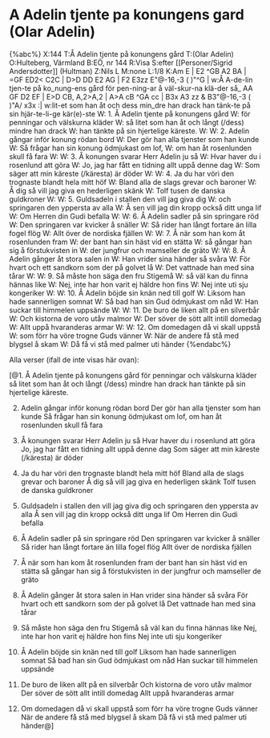 # A Adelin tjente pa konungens gard (Olar Adelin)

{%abc%}
X:144
T:Å Adelin tjente på konungens gård
T:(Olar Adelin)
O:Hulteberg, Värmland
B:EÖ, nr 144
R:Visa
S:efter [[Personer/Sigrid Andersdotter]] (Hultman)
Z:Nils L
M:none
L:1/8
K:Am
E | E2 ^GB A2 BA | =GF ED2< C2C | D>D DD E2 AG | F2 E3zz E"@-16,-3 (      )"^G |
w:Å A-de-lin tjen-te på ko_nung-ens gård för pen-ning-ar å väl-skur-na klä-der så_ 
AA GF D2 EF | E>D CB, A,2>A,2 | A>A cB ^GA cc | B3x A3 zz & B3"@-16,-3 (      )"A/ x3x :|
w:lit-et som han åt och dess min_dre han drack han tänk-te på sin hjär-te-li-ge kär(e)-ste
W: 1. Å Adelin tjente på konungens gård
W: för penningar och välskurna kläder
W: så litet som han åt och långt (/dess) mindre han drack
W: han tänkte på sin hjertelige käreste.
W: 
W: 2. Adelin gångar inför konung rödan bord
W: Der gör han alla tjenster som han kunde
W: Så frågar han sin konung ödmjukast om lof,
W: om han åt rosenlunden skull få fara
W: 
W: 3. Å konungen svarar Herr Adelin ju så
W: Hvar haver du i rosenlund att göra
W: Jo, jag har fått en tidning allt uppå denne dag
W: Som säger att min käreste (/käresta) är döder
W: 
W: 4. Ja du har vöri den trognaste blandt hela mitt höf
W: Bland alla de slags grevar och baroner
W: Å dig så vill jag giva en hederligen skänk
W: Tolf tusen de danska guldkroner
W: 
W: 5. Guldsadeln i stallen den vill jag giva dig
W: och springaren den yppersta av alla
W: Å sen vill jag din kropp också ditt unga lif
W: Om Herren din Gudi befalla
W: 
W: 6. Å Adelin sadler på sin springare röd
W: Den springaren var kvicker å snäller
W: Så rider han långt fortare än lilla fogel flög
W: Allt över de nordiska fjällen
W: 
W: 7. Å när som han kom åt rosenlunden fram
W: der bant han sin häst vid en stätta
W: så gångar han sig å förstukvisten in
W: der jungfrur och mamseller de gräto
W: 
W: 8. Å Adelin gånger åt stora salen in
W: Han vrider sina händer så svåra
W: För hvart och ett sandkorn som der på golvet lå
W: Det vattnade han med sina tårar
W: 
W: 9. Så måste hon säga den fru Stigemå
W: så väl kan du finna hännas like
W: Nej, inte har hon varit ej häldre hon fins
W: Nej inte uti sju kongeriker
W: 
W: 10. Å Adelin böjde sin knän ned till golf
W: Liksom han hade sannerligen somnat
W: Så bad han sin Gud ödmjukast om nåd
W: Han suckar till himmelen uppsände
W: 
W: 11. De buro de liken allt på en silverbår
W: Och kistorna de voro utåv malmor
W: Der söver de sött allt intill domedag
W: Allt uppå hvaranderas armar
W: 
W: 12. Om domedagen då vi skall uppstå
W: som förr ha vöre trogne Guds vänner
W: När de andere få stå med blygsel å skam
W: Då få vi stå med palmer uti händer
{%endabc%}

Alla verser (ifall de inte visas här ovan):

[@1. Å Adelin tjente på konungens gård
   för penningar och välskurna kläder
   så litet som han åt och långt (/dess) mindre han drack
   han tänkte på sin hjertelige käreste.

2. Adelin gångar inför konung rödan bord
   Der gör han alla tjenster som han kunde
   Så frågar han sin konung ödmjukast om lof,
   om han åt rosenlunden skull få fara

3. Å konungen svarar Herr Adelin ju så
   Hvar haver du i rosenlund att göra
   Jo, jag har fått en tidning allt uppå denne dag
   Som säger att min käreste (/käresta) är döder

4. Ja du har vöri den trognaste blandt hela mitt höf
   Bland alla de slags grevar och baroner
   Å dig så vill jag giva en hederligen skänk
   Tolf tusen de danska guldkroner

5. Guldsadeln i stallen den vill jag giva dig
   och springaren den yppersta av alla
   Å sen vill jag din kropp också ditt unga lif
   Om Herren din Gudi befalla

6. Å Adelin sadler på sin springare röd
   Den springaren var kvicker å snäller
   Så rider han långt fortare än lilla fogel flög
   Allt över de nordiska fjällen

7. Å när som han kom åt rosenlunden fram
   der bant han sin häst vid en stätta
   så gångar han sig å förstukvisten in
   der jungfrur och mamseller de gräto

8. Å Adelin gånger åt stora salen in
   Han vrider sina händer så svåra
   För hvart och ett sandkorn som der på golvet lå
   Det vattnade han med sina tårar

9. Så måste hon säga den fru Stigemå
   så väl kan du finna hännas like
   Nej, inte har hon varit ej häldre hon fins
   Nej inte uti sju kongeriker

10. Å Adelin böjde sin knän ned till golf
    Liksom han hade sannerligen somnat
    Så bad han sin Gud ödmjukast om nåd
    Han suckar till himmelen uppsände

11. De buro de liken allt på en silverbår
    Och kistorna de voro utåv malmor
    Der söver de sött allt intill domedag
    Allt uppå hvaranderas armar

12. Om domedagen då vi skall uppstå
    som förr ha vöre trogne Guds vänner
    När de andere få stå med blygsel å skam
    Då få vi stå med palmer uti händer@]
